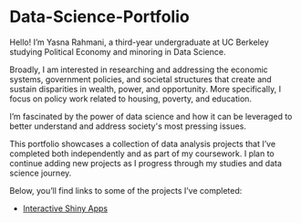 # Data-Science-Portfolio
Hello! I’m Yasna Rahmani, a third-year undergraduate at UC Berkeley studying Political Economy and minoring in Data Science.

Broadly, I am interested in researching and addressing the economic systems, government policies, and societal structures that create and sustain disparities in wealth, power, and opportunity. More specifically, I focus on policy work related to housing, poverty, and education.

I’m fascinated by the power of data science and how it can be leveraged to better understand and address society's most pressing issues.

This portfolio showcases a collection of data analysis projects that I’ve completed both independently and as part of my coursework. I plan to continue adding new projects as I progress through my studies and data science journey.

Below, you’ll find links to some of the projects I’ve completed:
- [Interactive Shiny Apps](./Interactive%20Shiny%20Apps/)
